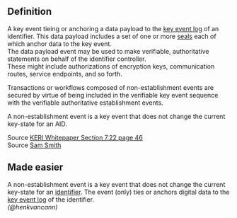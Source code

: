 ## Definition
A key event tieing or anchoring a data payload to the [key event log](key-event-log) of an identifier. This data payload includes a set of one or more [seals](seal) each of which anchor data to the key event.  
The data payload event may be used to make verifiable, authoritative statements on behalf of the identifier controller.   
These might include authorizations of encryption keys, communication routes, service endpoints, and so forth.

Transactions or workflows composed of non-establishment events are secured by virtue of being included in the verifiable key event
sequence with the verifiable authoritative establishment events.

A non-establishment event is a key event that does not change the current key-state for an AID. 

Source [KERI Whitepaper Section 7.22 page 46](https://github.com/SmithSamuelM/Papers/blob/master/whitepapers/KERI_WP_2.x.web.pdf)  
Source [Sam Smith](https://github.com/WebOfTrust/ietf-keri/blob/main/draft-ssmith-keri.md#basic-terminology)

## Made easier
A non-establishment event is a key event that does not change the current key-state for an [identifier](identifier). The event (only) ties or anchors digital data to the [key event log](key-event-log) of the identifier.  
_(@henkvancann)_

